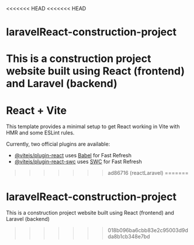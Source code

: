 <<<<<<< HEAD
<<<<<<< HEAD
# laravelReact-construction-project
This is a construction project website built using React (frontend) and Laravel (backend)
=======
# React + Vite

This template provides a minimal setup to get React working in Vite with HMR and some ESLint rules.

Currently, two official plugins are available:

- [@vitejs/plugin-react](https://github.com/vitejs/vite-plugin-react/blob/main/packages/plugin-react/README.md) uses [Babel](https://babeljs.io/) for Fast Refresh
- [@vitejs/plugin-react-swc](https://github.com/vitejs/vite-plugin-react-swc) uses [SWC](https://swc.rs/) for Fast Refresh
>>>>>>> ad86716 (reactLaravel)
=======
# laravelReact-construction-project
This is a construction project website built using React (frontend) and Laravel (backend)
>>>>>>> 018b096ba6cbb83e2c95003d9dda8b1cb348e7bd
